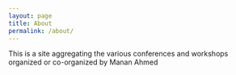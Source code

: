 ```yaml
---
layout: page
title: About
permalink: /about/
---
```


This is a site aggregating the various conferences and workshops organized or co-organized by Manan Ahmed
